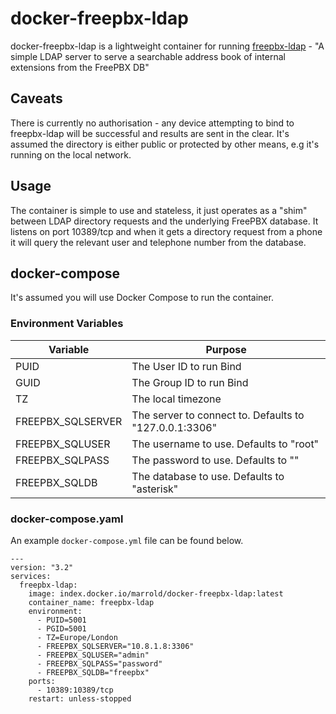 # docker-freepbx-ldap

docker-freepbx-ldap is a lightweight container for running [freepbx-ldap](https://github.com/a1comms/freepbx-ldap) - "A simple LDAP server to serve a searchable address book of internal extensions from the FreePBX DB"

## Caveats

There is currently no authorisation - any device attempting to bind to freepbx-ldap will be successful and results are sent in the clear. It's assumed the directory is either public or protected by other means, e.g it's running on the local network.

## Usage

The container is simple to use and stateless, it just operates as a "shim" between LDAP directory requests and the underlying FreePBX database. It listens on port 10389/tcp and when it gets a directory request from a phone it will query the relevant user and telephone number from the database.

## docker-compose

It's assumed you will use Docker Compose to run the container.

### Environment Variables

| Variable |Purpose  |
|--|--|
| PUID | The User ID to run Bind |
| GUID | The Group ID to run Bind |
| TZ | The local timezone |
| FREEPBX_SQLSERVER | The server to connect to. Defaults to "127.0.0.1:3306" |
| FREEPBX_SQLUSER | The username to use. Defaults to "root" |
| FREEPBX_SQLPASS | The password to use. Defaults to "" |
| FREEPBX_SQLDB | The database to use. Defaults to "asterisk" |

### docker-compose.yaml

An example `docker-compose.yml` file can be found below.

    ---
    version: "3.2"
    services:
      freepbx-ldap:
        image: index.docker.io/marrold/docker-freepbx-ldap:latest
        container_name: freepbx-ldap
        environment:
          - PUID=5001
          - PGID=5001
          - TZ=Europe/London
          - FREEPBX_SQLSERVER="10.8.1.8:3306"
          - FREEPBX_SQLUSER="admin"
          - FREEPBX_SQLPASS="password"
          - FREEPBX_SQLDB="freepbx"
        ports:
          - 10389:10389/tcp
        restart: unless-stopped
